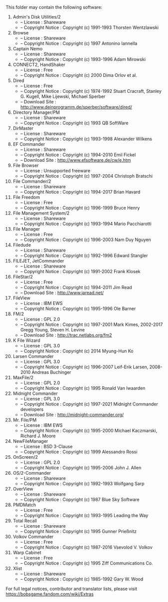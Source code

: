 ﻿This folder may contain the following software:

1. Admin's Disk Utilities/2
   - – License : Shareware
   - – Copyright Notice : Copyright (c) 1991-1993 Thorsten Wentzlawski
2. Browse
   - – License : Shareware
   - – Copyright Notice : Copyright (c) 1997 Antonino Iannella
3. Captain Nemo
   - – License : Shareware
   - – Copyright Notice : Copyright (c) 1993-1996 Adam Mirowski
4. CONNECT2, HandShaker
   - – License : Free
   - – Copyright Notice : Copyright (c) 2000 Dima Orlov et al.
5. Dired
   - – License : Free
   - – Copyright Notice : Copyright (c) 1974-1992 Stuart Cracraft, Stanley G. Kugell, Mike Lijewski, Michael Sperber
   - – Download Site : http://www.deinprogramm.de/sperber/software/dired/
6. Directory Manager/PM
   - – License : Shareware
   - – Copyright Notice : Copyright (c) 1993 QB SoftWare
7. DirMaster
   - – License : Shareware
   - – Copyright Notice : Copyright (c) 1993-1998 Alexander Wilkens
8. EF Commander
   - – License : Shareware
   - – Copyright Notice : Copyright (c) 1994-2010 Emil Fickel
   - – Download Site : http://www.efsoftware.de/cw/e.htm
9. File Browser
   - – License : Unsupported freeware
   - – Copyright Notice : Copyright (c) 1997-2004 Christoph Bratschi
10. File Commander/2
    - – License : Shareware
    - – Copyright Notice : Copyright (c) 1994-2017 Brian Havard
11. File Freedom
    - – License : Free
    - – Copyright Notice : Copyright (c) 1996-1999 Bruce Henry
12. File Management System/2
    - – License : Shareware
    - – Copyright Notice : Copyright (c) 1993-1994 Mario Pacchiarotti
13. File Manager
    - – License : Free
    - – Copyright Notice : Copyright (c) 1996-2003 Nam Duy Nguyen
14. Filedude
    - – License : Shareware
    - – Copyright Notice : Copyright (c) 1992-1996 Edward Stangler
15. FILEJET, JetCommander
    - – License : Shareware
    - – Copyright Notice : Copyright (c) 1991-2002 Frank Klosek
16. FileStar/2
    - – License : Free
    - – Copyright Notice : Copyright (c) 1994-2011 Jim Read
    - – Download Site : http://www.jaread.net/
17. FileView
    - – License : IBM EWS
    - – Copyright Notice : Copyright (c) 1995-1996 Ole Barner
18. FM/2
    - – License : GPL 2.0
    - – Copyright Notice : Copyright (c) 1997-2001 Mark Kimes, 2002-2017 Gregg Young, Steven H. Levine
    - – Download Site : http://trac.netlabs.org/fm2
19. K File Wizard
    - – License : GPL 3.0
    - – Copyright Notice : Copyright (c) 2014 Myung-Hun Ko
20. Larsen Commander
    - – License : GPL 3.0
    - – Copyright Notice : Copyright (c) 1996-2007 Leif-Erik Larsen, 2008-2010 Andreas Buchinger
21. MaxFile/2
    - – License : GPL 2.0
    - – Copyright Notice : Copyright (c) 1995 Ronald Van Iwaarden
22. Midnight Commander
    - – License : GPL 3.0
    - – Copyright Notice : Copyright (c) 1997-2021 Midnight Commander developers
    - – Download Site : http://midnight-commander.org/
23. Mr. File/PM
    - – License : IBM EWS
    - – Copyright Notice : Copyright (c) 1995-2000 Michael Kaczmarski, Richard J. Moore
24. NewFileManager
    - – License : BSD 3-Clause
    - – Copyright Notice : Copyright (c) 1999 Alessandro Rossi
25. OnScreen/2
    - – License : GPL 2.0
    - – Copyright Notice : Copyright (c) 1995-2006 John J. Allen
26. OS/2-Commander
    - – License : Shareware
    - – Copyright Notice : Copyright (c) 1992-1993 Wolfgang Sarp
27. OverView
    - – License : Shareware
    - – Copyright Notice : Copyright (c) 1987 Blue Sky Software
28. PMDMatch
    - – License : Free
    - – Copyright Notice : Copyright (c) 1993-1995 Leading the Way
29. Total Recall
    - – License : Shareware
    - – Copyright Notice : Copyright (c) 1995 Gunner Prießnitz
30. Volkov Commander
    - – License : Free
    - – Copyright Notice : Copyright (c) 1987-2016 Vsevolod V. Volkov
31. Warp Cabinet
    - – License : Free
    - – Copyright Notice : Copyright (c) 1995 Ziff Communications Co.
32. Xlist
    - – License : Shareware
    - – Copyright Notice : Copyright (c) 1985-1992 Gary W. Wood

For full legal notices, contributor and translator lists, please visit https://bobsgame.fandom.com/wiki/Extras
